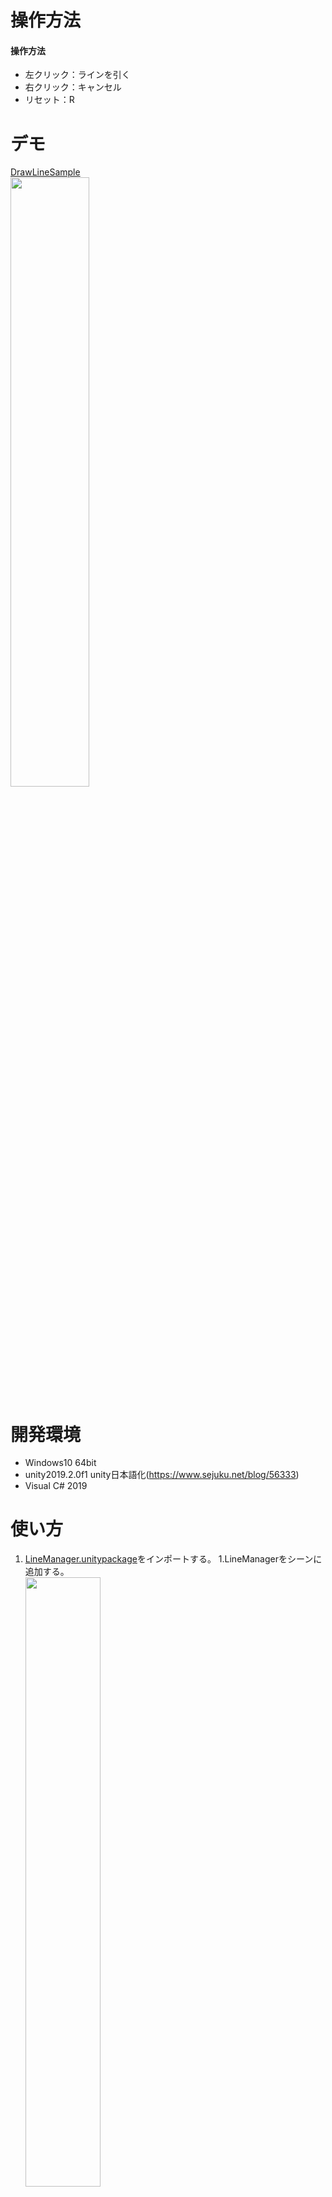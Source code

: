 # 操作方法
#### 操作方法
- 左クリック：ラインを引く  
- 右クリック：キャンセル  
- リセット：R

# デモ
[DrawLineSample](https://little-hoge.github.io/DrawLineSample/)  
[<img src="https://user-images.githubusercontent.com/3638785/92345277-be697680-f103-11ea-8c36-dd55e9dbcb72.gif" width=50%>](https://little-hoge.github.io/DrawLineSample/)

# 開発環境
- Windows10 64bit
- unity2019.2.0f1  unity日本語化(https://www.sejuku.net/blog/56333)
- Visual C# 2019


# 使い方
1. [LineManager.unitypackage](https://github.com/little-hoge/DrawLineSample/releases/download/1.0/LineManager.unitypackage)をインポートする。
1.LineManagerをシーンに追加する。  
[<img src="https://user-images.githubusercontent.com/3638785/92345982-5a947d00-f106-11ea-814b-58e17b76e82f.gif" width=50%>](https://little-hoge.github.io/DrawLineSample/)

# 参考リンク
#### 実装
- 【Unity】LineRendererを使ってお絵かきソフトにある機能を実装する  
https://coffee-ryo.hatenablog.com/entry/2018/05/06/191649
